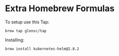 # Extra Homebrew Formulas

To setup use this Tap:
```
brew tap glensc/tap
```

Installing:

```
brew install kubernetes-helm@2.8.2
```